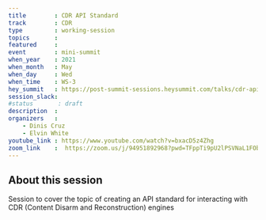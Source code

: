 ```yaml
---
title        : CDR API Standard
track        : CDR
type         : working-session
topics       :
featured     :
event        : mini-summit
when_year    : 2021
when_month   : May
when_day     : Wed
when_time    : WS-3
hey_summit   : https://post-summit-sessions.heysummit.com/talks/cdr-api-standard/
session_slack:
#status       : draft
description  :
organizers   :
    - Dinis Cruz    
    - Elvin White    
youtube_link : https://www.youtube.com/watch?v=bxacD5z4Zhg
zoom_link    :  https://zoom.us/j/94951892968?pwd=TFppTi9pU2lPSVNaL1FObXE5TCttUT09
---
```


## About this session

Session to cover the topic of creating an API standard for interacting with CDR (Content Disarm and Reconstruction) engines
